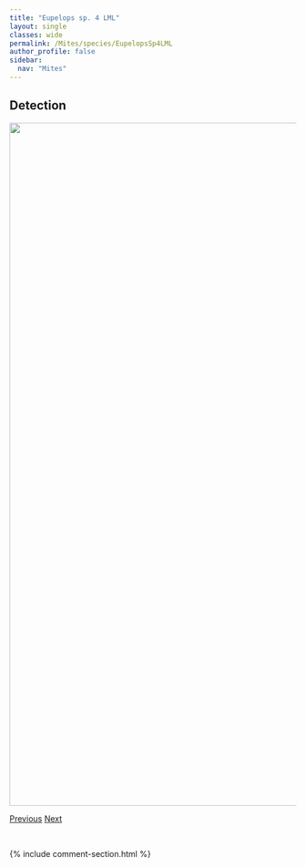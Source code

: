 ```yaml
---
title: "Eupelops sp. 4 LML"
layout: single
classes: wide
permalink: /Mites/species/EupelopsSp4LML
author_profile: false
sidebar:
  nav: "Mites"
---
```


<h2>Detection</h2>

<a href="https://drive.google.com/uc?export=view&id=1Dz6lJZHmCR-rIVc6xU7FVAOcThtPNWfc">
<img src="https://drive.google.com/uc?export=view&id=1Dz6lJZHmCR-rIVc6xU7FVAOcThtPNWfc" height = "1200" width = "800">
</a>


<a href="/DevelopmentWebsite/Mites/species/EupelopsSp3DEW" class="pagination--pager" title="Eupelops sp. 3 DEW">Previous</a> <a href="/DevelopmentWebsite/Mites/species/EuphthiracarusFlavus" class="pagination--pager" title="Euphthiracarus flavus">Next</a>

<p>&nbsp;</p>

{% include comment-section.html %}
